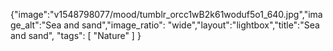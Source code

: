 {"image":"v1548798077/mood/tumblr_orcc1wB2k61woduf5o1_640.jpg","image_alt":"Sea and sand","image_ratio": "wide","layout":"lightbox","title":"Sea and sand",
 "tags": [
  "Nature"
 ]
}